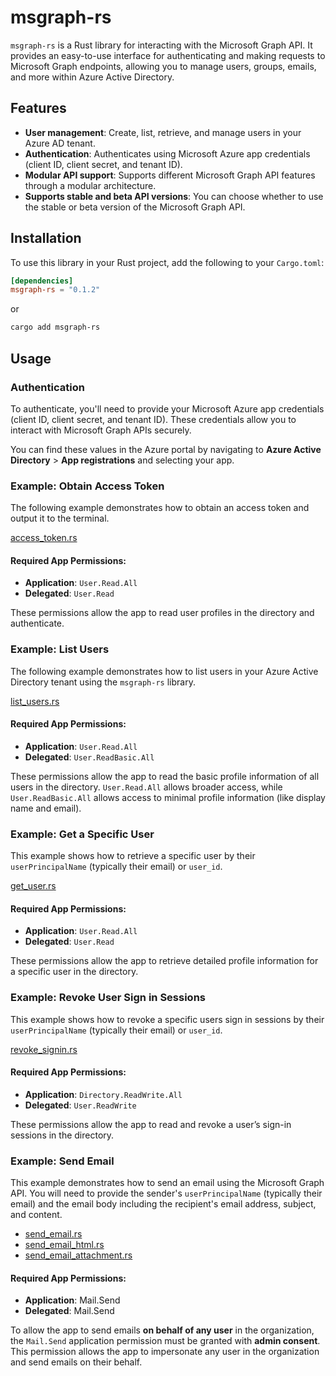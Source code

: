 # msgraph-rs

`msgraph-rs` is a Rust library for interacting with the Microsoft Graph API. It provides an easy-to-use interface for authenticating and making requests to Microsoft Graph endpoints, allowing you to manage users, groups, emails, and more within Azure Active Directory.

## Features

- **User management**: Create, list, retrieve, and manage users in your Azure AD tenant.
- **Authentication**: Authenticates using Microsoft Azure app credentials (client ID, client secret, and tenant ID).
- **Modular API support**: Supports different Microsoft Graph API features through a modular architecture.
- **Supports stable and beta API versions**: You can choose whether to use the stable or beta version of the Microsoft Graph API.

## Installation

To use this library in your Rust project, add the following to your `Cargo.toml`:

```toml
[dependencies]
msgraph-rs = "0.1.2"
```
or 

```bash
cargo add msgraph-rs
```

## Usage

### Authentication

To authenticate, you'll need to provide your Microsoft Azure app credentials (client ID, client secret, and tenant ID). These credentials allow you to interact with Microsoft Graph APIs securely.

You can find these values in the Azure portal by navigating to **Azure Active Directory** > **App registrations** and selecting your app.

### Example: Obtain Access Token

The following example demonstrates how to obtain an access token and output it to the terminal.

[access_token.rs](https://github.com/whitefox82/msgraph-rs/blob/main/examples/access_token.rs)

#### Required App Permissions:
- **Application**: `User.Read.All`
- **Delegated**: `User.Read`

These permissions allow the app to read user profiles in the directory and authenticate.

### Example: List Users

The following example demonstrates how to list users in your Azure Active Directory tenant using the `msgraph-rs` library.

[list_users.rs](https://github.com/whitefox82/msgraph-rs/blob/main/examples/list_users.rs)

#### Required App Permissions:
- **Application**: `User.Read.All`
- **Delegated**: `User.ReadBasic.All`

These permissions allow the app to read the basic profile information of all users in the directory. `User.Read.All` allows broader access, while `User.ReadBasic.All` allows access to minimal profile information (like display name and email).

### Example: Get a Specific User

This example shows how to retrieve a specific user by their `userPrincipalName` (typically their email) or `user_id`.

[get_user.rs](https://github.com/whitefox82/msgraph-rs/blob/main/examples/get_user.rs)

#### Required App Permissions:
- **Application**: `User.Read.All`
- **Delegated**: `User.Read`

These permissions allow the app to retrieve detailed profile information for a specific user in the directory.

### Example: Revoke User Sign in Sessions

This example shows how to revoke a specific users sign in sessions by their `userPrincipalName` (typically their email) or `user_id`.

[revoke_signin.rs](https://github.com/whitefox82/msgraph-rs/blob/main/examples/revoke_signin.rs)

#### Required App Permissions:
- **Application**: `Directory.ReadWrite.All`
- **Delegated**: `User.ReadWrite`

These permissions allow the app to read and revoke a user’s sign-in sessions in the directory.

### Example: Send Email

This example demonstrates how to send an email using the Microsoft Graph API. You will need to provide the sender's `userPrincipalName` (typically their email) and the email body including the recipient's email address, subject, and content.

- [send_email.rs](https://github.com/whitefox82/msgraph-rs/blob/main/examples/send_email.rs)
- [send_email_html.rs](https://github.com/whitefox82/msgraph-rs/blob/main/examples/send_email_html.rs)
- [send_email_attachment.rs](https://github.com/whitefox82/msgraph-rs/blob/main/examples/send_email_attachment.rs)

#### Required App Permissions:
- **Application**: Mail.Send
- **Delegated**: Mail.Send

To allow the app to send emails **on behalf of any user** in the organization, the `Mail.Send` application permission must be granted with **admin consent**. This permission allows the app to impersonate any user in the organization and send emails on their behalf.

